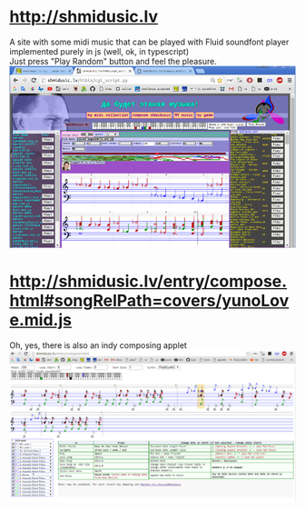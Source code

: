# http://shmidusic.lv
A site with some midi music that can be played with Fluid soundfont player implemented purely in js (well, ok, in typescript)<br/>
Just press "Play Random" button and feel the pleasure.<br/>
![alt tag](/screenshot.png)

# http://shmidusic.lv/entry/compose.html#songRelPath=covers/yunoLove.mid.js
Oh, yes, there is also an indy composing applet
![alt tag](/screenshot_compose.png)